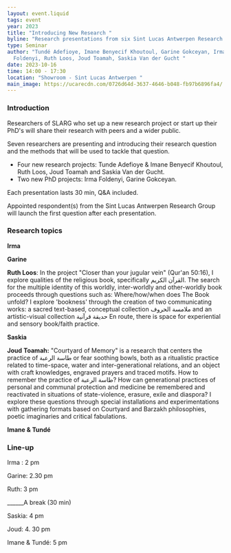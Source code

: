 ```yaml
---
layout: event.liquid
tags: event
year: 2023
title: "Introducing New Research "
byline: "Research presentations from six Sint Lucas Antwerpen Research Group members "
type: Seminar
author: "Tundé Adefioye, Imane Benyecif Khoutoul, Garine Gokceyan, Irma
  Foldenyi, Ruth Loos, Joud Toamah, Saskia Van der Gucht "
date: 2023-10-16
time: 14:00 - 17:30
location: "Showroom - Sint Lucas Antwerpen "
main_image: https://ucarecdn.com/0726d64d-3637-4646-b048-fb97b6896fa4/
---
```

### Introduction

Researchers of SLARG who set up a new research project or start up their PhD's will share their research with peers and a wider public. 

Seven researchers are presenting and introducing their research question and the methods that will be used to tackle that question. 

* Four new research projects: Tunde Adefioye & Imane Benyecif Khoutoul, Ruth Loos, Joud Toamah and Saskia Van der Gucht. 
* Two new PhD projects: Irma Foldenyi, Garine Gokceyan. 

Each presentation lasts 30 min, Q&A included. 

Appointed respondent(s) from the Sint Lucas Antwerpen Research Group will launch the first question after each presentation.  

### Research topics

**Irma** 

**Garine**

**Ruth Loos**: In the project "Closer than your jugular vein" (Qur'an 50:16), I explore qualities of the religious book, specifically القرآن الكريم. The search for the multiple identity of this worldly, inter-worldly and other-worldly book proceeds through questions such as: Where/how/when does The Book unfold? I explore 'bookness' through the creation of two communicating works: a sacred text-based, conceptual collection ملامسة الحروف and an artistic-visual collection حديقة قرآنية En route, there is space for experiential and sensory book/faith practice.

**Saskia** 

**Joud** **Toamah:** "Courtyard of Memory" is a research that centers the practice of طاسة الرعبة or fear soothing bowls, both as a ritualistic practice related to time-space, water and inter-generational relations, and an object with craft knowledges, engraved prayers and traced motifs. How to remember the practice of طاسة الرعبة? How can generational practices of personal and communal protection and medicine be remembered and reactivated in situations of state-violence, erasure, exile and diaspora? I explore these questions through special installations and experimentations with gathering formats based on Courtyard and Barzakh philosophies, poetic imaginaries and critical fabulations.

**Imane & Tundé**

### Line-up

Irma : 2 pm

Garine: 2.30 pm

Ruth: 3 pm

\_\_\_\_\_\_A break (30 min) 

Saskia: 4 pm 

Joud: 4. 30 pm

Imane & Tundé: 5 pm